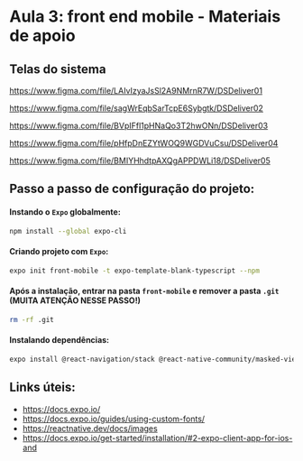 # Aula 3: front end mobile - Materiais de apoio

## Telas do sistema

https://www.figma.com/file/LAIvIzyaJsSl2A9NMrnR7W/DSDeliver01

https://www.figma.com/file/sagWrEqbSarTcpE6Sybgtk/DSDeliver02

https://www.figma.com/file/BVpIFfl1pHNaQo3T2hwONn/DSDeliver03

https://www.figma.com/file/pHfpDnEZYtWOQ9WGDVuCsu/DSDeliver04

https://www.figma.com/file/BMIYHhdtpAXQgAPPDWLi18/DSDeliver05

## Passo a passo de configuração do projeto:

#### Instando o `Expo` globalmente:
```bash
npm install --global expo-cli
```
#### Criando projeto com `Expo`:
```bash
expo init front-mobile -t expo-template-blank-typescript --npm
```
#### Após a instalação, entrar na pasta `front-mobile` e remover a pasta `.git` (MUITA ATENÇÃO NESSE PASSO!)
```bash
rm -rf .git
```
#### Instalando dependências:
```bash
expo install @react-navigation/stack @react-native-community/masked-view react-native-screens react-native-gesture-handler @react-navigation/native expo-app-loading @expo-google-fonts/open-sans expo-font
```

## Links úteis:
- https://docs.expo.io/
- https://docs.expo.io/guides/using-custom-fonts/
- https://reactnative.dev/docs/images
- https://docs.expo.io/get-started/installation/#2-expo-client-app-for-ios-and
